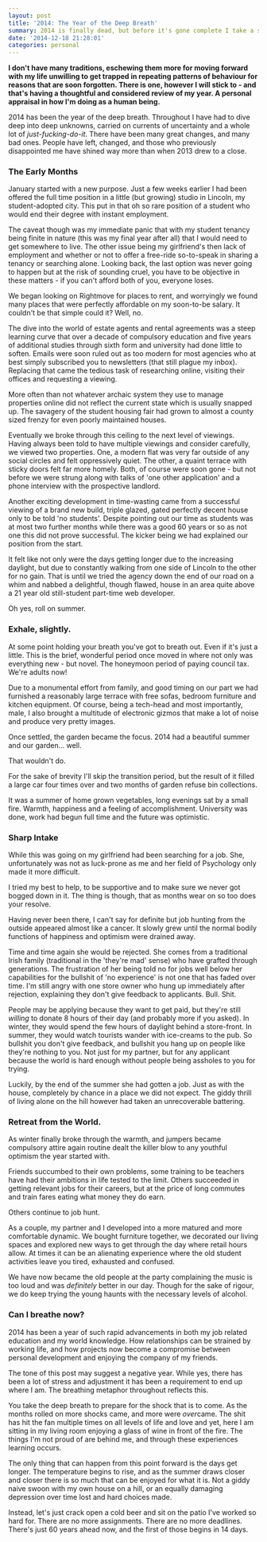 ```yaml
---
layout: post
title: '2014: The Year of the Deep Breath'
summary: 2014 is finally dead, but before it's gone complete I take a step back to summarise just how much I managed to cram into twelve short months.
date: '2014-12-18 21:28:01'
categories: personal
---
```


**I don't have many traditions, eschewing them more for moving forward with my life unwilling to get trapped in repeating patterns of behaviour for reasons that are soon forgotten. There is one, however I will stick to - and that's having a thoughtful and considered review of my year. A personal appraisal in how I'm doing as a human being.**

2014 has been the year of the deep breath. Throughout I have had to dive deep into deep unknowns, carried on currents of uncertainty and a whole lot of *just-fucking-do-it*. There have been many great changes, and many bad ones. People have left, changed, and those who previously disappointed me have shined way more than when 2013 drew to a close.

### The Early Months
January started with a new purpose. Just a few weeks earlier I had been offered the full time position in a little (but growing) studio in Lincoln, my student-adopted city. This put in that oh so rare position of a student who would end their degree with instant employment. 

The caveat though was my immediate panic that with my student tenancy being finite in nature (this was my final year after all) that I would need to get somewhere to live. The other issue being my girlfriend's then lack of employment and whether or not to offer a free-ride so-to-speak in sharing a tenancy or searching alone. Looking back, the last option was never going to happen but at the risk of sounding cruel, you have to be objective in these matters - if you can't afford both of you, everyone loses.

We began looking on Rightmove for places to rent, and worryingly we found many places that were perfectly affordable on my soon-to-be salary. It couldn't be that simple could it? Well, no. 

The dive into the world of estate agents and rental agreements was a steep learning curve that over a decade of compulsory education and five years of additional studies through sixth form and university had done little to soften. Emails were soon ruled out as too modern for most agencies who at best simply subscribed you to newsletters (that still plague my inbox). Replacing that came the tedious task of researching online, visiting their offices and requesting a viewing.

More often than not whatever archaic system they use to manage properties online did not reflect the current state which is usually snapped up. The savagery of the student housing fair had grown to almost a county sized frenzy for even poorly maintained houses.

Eventually we broke through this ceiling to the next level of viewings. Having always been told to have multiple viewings and consider carefully, we viewed two properties. One, a modern flat was very far outside of any social circles and felt oppressively quiet. The other, a quaint terrace with sticky doors felt far more homely. Both, of course were soon gone - but not before we were strung along with talks of 'one other application' and a phone interview with the prospective landlord.

Another exciting development in time-wasting came from a successful viewing of a brand new build, triple glazed, gated perfectly decent house only to be told 'no students'. Despite pointing out our time as students was at most two further months while there was a good 60 years or so as not one this did not prove successful. The kicker being we had explained our position from the start.

It felt like not only were the days getting longer due to the increasing daylight, but due to constantly walking from one side of Lincoln to the other for no gain. That is until we tried the agency down the end of our road on a whim and nabbed a delightful, though flawed, house in an area quite above a 21 year old still-student part-time web developer.

Oh yes, roll on summer.

### Exhale, slightly.
At some point holding your breath you've got to breath out. Even if it's just a little. This is the brief, wonderful period once moved in where not only was everything new - but novel. The honeymoon period of paying council tax. We're adults now!

Due to a monumental effort from family, and good timing on our part we had furnished a reasonably large terrace with free sofas, bedroom furniture and kitchen equipment. Of course, being a tech-head and most importantly, male, I also brought a multitude of electronic gizmos that make a lot of noise and produce very pretty images.

Once settled, the garden became the focus. 2014 had a beautiful summer and our garden... well.

That wouldn't do.

For the sake of brevity I'll skip the transition period, but the result of it filled a large car four times over and two months of garden refuse bin collections.

It was a summer of home grown vegetables, long evenings sat by a small fire. Warmth, happiness and a feeling of accomplishment. University was done, work had begun full time and the future was optimistic.

### Sharp Intake
While this was going on my girlfriend had been searching for a job. She, unfortunately was not as luck-prone as me and her field of Psychology only made it more difficult.

I tried my best to help, to be supportive and to make sure we never got bogged down in it. The thing is though, that as months wear on so too does your resolve.

Having never been there, I can't say for definite but job hunting from the outside appeared almost like a cancer. It slowly grew until the normal bodily functions of happiness and optimism were drained away.

Time and time again she would be rejected. She comes from a traditional Irish family (traditional in the 'they're mad' sense) who have grafted through generations. The frustration of her being told no for jobs well below her capabilities for the bullshit of 'no experience' is not one that has faded over time. I'm still angry with one store owner who hung up immediately after rejection, explaining they don't give feedback to applicants. Bull. Shit. 

People may be applying because they want to get paid, but they're still *willing* to donate 8 hours of their day (and probably more if you asked). In winter, they would spend the few hours of daylight behind a store-front. In summer, they would watch tourists wander with ice-creams to the pub. So bullshit you don't give feedback, and bullshit you hang up on people like they're nothing to you. Not just for my partner, but for any applicant because the world is hard enough without people being assholes to you for trying.

Luckily, by the end of the summer she had gotten a job. Just as with the house, completely by chance in a place we did not expect. The giddy thrill of living alone on the hill however had taken an unrecoverable battering.

### Retreat from the World.
As winter finally broke through the warmth, and jumpers became compulsory attire again routine dealt the killer blow to any youthful optimism the year started with.

Friends succumbed to their own problems, some training to be teachers have had their ambitions in life tested to the limit. Others succeeded in getting relevant jobs for their careers, but at the price of long commutes and train fares eating what money they do earn.

Others continue to job hunt. 

As a couple, my partner and I developed into a more matured and more comfortable dynamic. We bought furniture together, we decorated our living spaces and explored new ways to get through the day where retail hours allow. At times it can be an alienating experience where the old student activities leave you tired, exhausted and confused. 

We have now became the old people at the party complaining the music is too loud and was *definitely* better in our day. Though for the sake of rigour, we do keep trying the young haunts with the necessary levels of alcohol.

### Can I breathe now?
2014 has been a year of such rapid advancements in both my job related education and my world knowledge. How relationships can be strained by working life, and how projects now become a compromise between personal development and enjoying the company of my friends.

The tone of this post may suggest a negative year. While yes, there has been a lot of stress and adjustment it has been a requirement to end up where I am. The breathing metaphor throughout reflects this.

You take the deep breath to prepare for the shock that is to come. As the months rolled on more shocks came, and more were *over*came. The shit has hit the fan multiple times on all levels of life and love and yet, here I am sitting in my living room enjoying a glass of wine in front of the fire. The things I'm not proud of are behind me, and through these experiences learning occurs.

The only thing that can happen from this point forward is the days get longer. The temperature begins to rise, and as the summer draws closer and closer there is so much that can be enjoyed for what it is. Not a giddy naive swoon with my own house on a hill, or an equally damaging depression over time lost and hard choices made.

Instead, let's just crack open a cold beer and sit on the patio I've worked so hard for. There are no more assignments. There are no more deadlines. There's just 60 years ahead now, and the first of those begins in 14 days. 